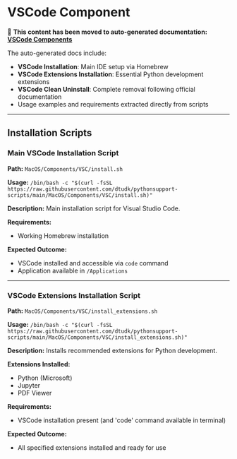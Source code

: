 # VSCode Component

📖 **This content has been moved to auto-generated documentation: [VSCode Components](../../generated/components.md#ide)**

The auto-generated docs include:
- **VSCode Installation**: Main IDE setup via Homebrew
- **VSCode Extensions Installation**: Essential Python development extensions  
- **VSCode Clean Uninstall**: Complete removal following official documentation
- Usage examples and requirements extracted directly from scripts

---

## Installation Scripts

### Main VSCode Installation Script

**Path:** `MacOS/Components/VSC/install.sh`

**Usage:** `/bin/bash -c "$(curl -fsSL https://raw.githubusercontent.com/dtudk/pythonsupport-scripts/main/MacOS/Components/VSC/install.sh)"`

**Description:** Main installation script for Visual Studio Code.

**Requirements:**

- Working Homebrew installation

**Expected Outcome:**

- VSCode installed and accessible via `code` command
- Application available in `/Applications`

---

### VSCode Extensions Installation Script

**Path:** `MacOS/Components/VSC/install_extensions.sh`

**Usage:** `/bin/bash -c "$(curl -fsSL https://raw.githubusercontent.com/dtudk/pythonsupport-scripts/main/MacOS/Components/VSC/install_extensions.sh)"`

**Description:** Installs recommended extensions for Python development.

**Extensions Installed:**

- Python (Microsoft)
- Jupyter
- PDF Viewer

**Requirements:**

- VSCode installation present (and 'code' command available in terminal)

**Expected Outcome:**

- All specified extensions installed and ready for use